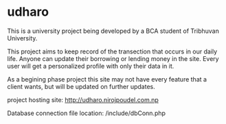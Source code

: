 # udharo
This is a university project being developed by a BCA student of Tribhuvan University.

This project aims to keep record of the transection that occurs in our daily life.
Anyone can update their borrowing or lending money in the site. Every user will get a
personalized profile with only their data in it.

As a begining phase project this site may not have every feature that a client wants, but 
will be updated on further updates.

project hosting site: http://udharo.nirojpoudel.com.np

Database connection file location: /include/dbConn.php